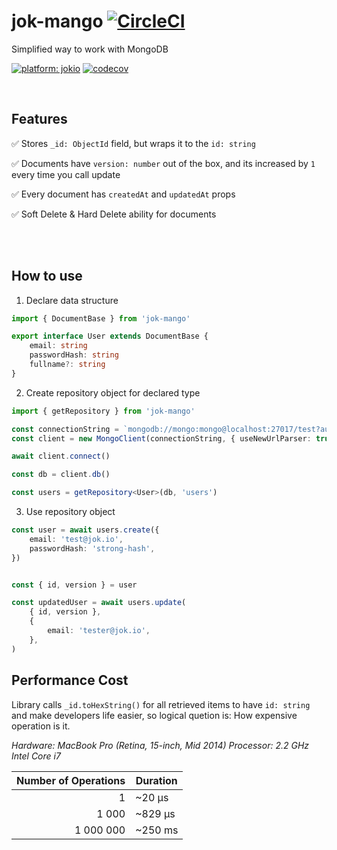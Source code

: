 # jok-mango [![CircleCI](https://circleci.com/gh/jokio/jok-mango.svg?style=svg)](https://circleci.com/gh/jokio/jok-mango)
Simplified way to work with MongoDB

[![platform: jokio](https://img.shields.io/badge/platform-%F0%9F%83%8F%20jok-44cc11.svg)](https://github.com/jokio/jok-cli)
[![codecov](https://codecov.io/gh/jokio/jok-mango/branch/master/graph/badge.svg)](https://codecov.io/gh/jokio/jok-mango)

<br/>

## Features
✅ Stores `_id: ObjectId` field, but wraps it to the `id: string` 

✅ Documents have `version: number` out of the box, and its increased by `1` every time you call update

✅ Every document has `createdAt` and `updatedAt` props

✅ Soft Delete & Hard Delete ability for documents

<br/>
<br/>

## How to use
1.  Declare data structure

```ts
import { DocumentBase } from 'jok-mango'

export interface User extends DocumentBase {
	email: string
	passwordHash: string
	fullname?: string
}
```

2. Create repository object for declared type
```ts
import { getRepository } from 'jok-mango'

const connectionString = `mongodb://mongo:mongo@localhost:27017/test?authSource=admin`
const client = new MongoClient(connectionString, { useNewUrlParser: true })

await client.connect()

const db = client.db()

const users = getRepository<User>(db, 'users')
```


3. Use repository object
```ts
const user = await users.create({
	email: 'test@jok.io',
	passwordHash: 'strong-hash',
})


const { id, version } = user

const updatedUser = await users.update(
	{ id, version },
	{
		email: 'tester@jok.io',
	},
)
```

## Performance Cost

Library calls `_id.toHexString()` for all retrieved items to have `id: string` and make developers life easier, so logical quetion is: How expensive operation is it.

_Hardware:
MacBook Pro (Retina, 15-inch, Mid 2014)
Processor: 2.2 GHz Intel Core i7_

| Number of Operations 	| Duration 			|
|---------------------: |----------------	|
| 1                     | ~20 μs          |
| 1 000                 | ~829 μs         |
| 1 000 000             | ~250 ms        	|
